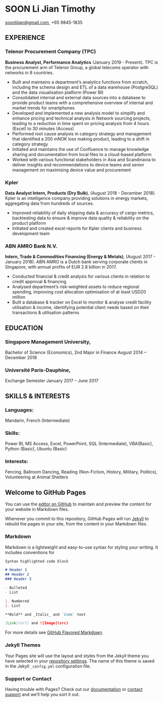 # SOON Li Jian Timothy
soonlijian@gmail.com, +65 9845-1835

## EXPERIENCE
### Telenor Procurement Company (TPC)
**Business Analyst, Performance Analytics** (January 2019 - Present). TPC is the procurement arm of Telenor Group, a global telecoms operator with networks in 8 countries.
- Built and maintains a department’s analytics functions from scratch, including the schema design and ETL of a data warehouse (PostgreSQL) and the data visualisation platform (Power BI)
- Consolidated internal and external data sources into a database to provide product teams with a comprehensive overview of internal and market trends for smartphones
- Developed and implemented a new analysis model to simplify and enhance pricing and technical analysis in Network sourcing projects, leading to a reduction in time spent on pricing analysis from 4 hours (Excel) to 30 minutes (Access)
- Performed root cause analysis in category strategy and management that identified a 200 mNOK loss making product, leading to a shift in category strategy
- Initiated and maintains the use of Confluence to manage knowledge sharing and documentation from local files to a cloud-based platform
- Worked with various functional stakeholders in Asia and Scandinavia to deliver insights and recommendations to device teams and senior management on maximising device value and procurement

### Kpler
**Data Analyst Intern, Products (Dry Bulk)**, (August 2018 - December 2018). Kpler is an intelligence company providing solutions in energy markets, aggregating data from hundreds of sources.
-  Improved reliability of daily shipping data & accuracy of cargo metrics, backtesting data to ensure & improve data quality & reliability on the product platform
- Initiated and created excel reports for Kpler clients and business development team

### ABN AMRO Bank N.V.
**Intern, Trade & Commodities Financing (Energy & Metals)**, (August 2017 - January 2018). ABN AMRO is a Dutch bank serving corporate clients in Singapore, with annual profits of EUR 2.8 billion in 2017.
-  Conducted financial & credit analysis for various clients in relation to credit approval & financing
-  Analysed department’s risk-weighted assets to reduce regional spending, improving cost allocation optimisation of at least USD20 million
-  Built a database & tracker on Excel to monitor & analyse credit facility utilisation & income, identifying potential client needs based on their transactions & utilisation patterns

## EDUCATION
### Singapore Management University,
Bachelor of Science (Economics), 2nd Major in Finance
August 2014 – December 2018

### Université Paris-Dauphine,
Exchange Semester
January 2017 – June 2017

## SKILLS & INTERESTS
### Languages: 
Mandarin, French (Intermediate)
### Skills: 
Power BI, MS Access, Excel, PowerPoint, SQL (Intermediate), VBA(Basic), Python (Basic), Ubuntu (Basic)
### Interests: 
Fencing, Ballroom Dancing, Reading (Non-Fiction, History, Military, Politics), Volunteering at Animal Shelters



## Welcome to GitHub Pages

You can use the [editor on GitHub](https://github.com/Benoblak/timothysoon.com/edit/master/README.md) to maintain and preview the content for your website in Markdown files.

Whenever you commit to this repository, GitHub Pages will run [Jekyll](https://jekyllrb.com/) to rebuild the pages in your site, from the content in your Markdown files.

### Markdown

Markdown is a lightweight and easy-to-use syntax for styling your writing. It includes conventions for

```markdown
Syntax highlighted code block

# Header 1
## Header 2
### Header 3

- Bulleted
- List

1. Numbered
2. List

**Bold** and _Italic_ and `Code` text

[Link](url) and ![Image](src)
```

For more details see [GitHub Flavored Markdown](https://guides.github.com/features/mastering-markdown/).

### Jekyll Themes

Your Pages site will use the layout and styles from the Jekyll theme you have selected in your [repository settings](https://github.com/Benoblak/timothysoon.com/settings). The name of this theme is saved in the Jekyll `_config.yml` configuration file.

### Support or Contact

Having trouble with Pages? Check out our [documentation](https://help.github.com/categories/github-pages-basics/) or [contact support](https://github.com/contact) and we’ll help you sort it out.
